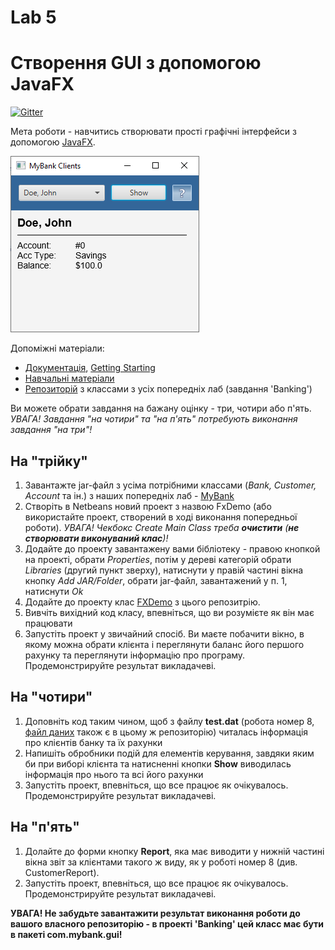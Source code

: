 
# Lab 5
# Створення GUI з допомогою JavaFX 

[![Gitter](https://badges.gitter.im/PPC-SE-2020/OOP.svg)](https://gitter.im/PPC-SE-2020/OOP?utm_source=badge&utm_medium=badge&utm_campaign=pr-badge)

Мета роботи - навчитись створювати прості графічні інтерфейси з допомогою [JavaFX](https://openjfx.io/). 

![Demo](https://github.com/ppc-ntu-khpi/GUI-Lab3-Starter/blob/master/Lab%205%20-%20JavaFX/GUI-Lab-5.PNG)

Допоміжні матеріали: 
- [Документація](https://openjfx.io/javadoc/11/), [Getting Starting](https://openjfx.io/openjfx-docs/) 
- [Навчальні матеріали](https://netbeans.org/kb/trails/matisse.html)
- [Репозиторій](https://github.com/liketaurus/OOP-JAVA) з классами з усіх попередніх лаб (завдання 'Banking')

Ви можете обрати завдання на бажану оцінку - три, чотири або п'ять. *УВАГА! Завдання "на чотири" та "на п'ять" потребують виконання завдання "на три"!* 

## На "трійку" 
1. Завантажте jar-файл з усіма потрібними классами (*Bank, Customer, Account* та ін.) з наших попередніх лаб - [MyBank](https://github.com/ppc-ntu-khpi/GUI-Lab3-Starter/blob/master/jars/MyBank.jar) 
2. Створіть в Netbeans новий проект з назвою FxDemo (або використайте проект, створений в ході виконання попередньої роботи). *УВАГА! Чекбокс *Create Main Class* треба **очистити** (**не створювати виконуваний клас**)!* 
3. Додайте до проекту завантажену вами бібліотеку - правою кнопкой на проекті, обрати *Properties*, потім у дереві категорій обрати *Libraries* (другий пункт зверху), натиснути у правій частині вікна кнопку *Add JAR/Folder*, обрати jar-файл, завантажений у п. 1, натиснути *Ok* 
4. Додайте до проекту клас [FXDemo](https://github.com/ppc-ntu-khpi/GUI-Lab3-Starter/blob/master/Lab%205%20-%20JavaFX/FXDemo.java) з цього репозитрію.
5. Вивчіть вихідний код класу, впевніться, що ви розумієте як він має працювати 
6. Запустіть проект у звичайний спосіб. Ви маєте побачити вікно, в якому можна обрати клієнта і переглянути баланс його першого рахунку та переглянути інформацію про програму. Продемонстрируйте результат викладачеві. 

## На "чотири"
1. Доповніть код таким чином, щоб з файлу **test.dat** (робота номер 8, [файл даних](https://github.com/ppc-ntu-khpi/GUI-Lab3-Starter/tree/master/data) також є в цьому ж репозиторію) читалась інформація про клієнтів банку та їх рахунки 
2. Напишіть обробники подій для елементів керування, завдяки яким би при виборі клієнта та натисненні кнопки **Show** виводилась інформація про нього та всі його рахунки
3. Запустіть проект, впевніться, що все працює як очікувалось. Продемонстрируйте результат викладачеві.

## На "п'ять"
1. Долайте до форми кнопку **Report**, яка має виводити у нижній частині вікна звіт за клієнтами такого ж виду, як у роботі номер 8 (див. CustomerReport).
2. Запустіть проект, впевніться, що все працює як очікувалось. Продемонстрируйте результат викладачеві. 

**УВАГА! Не забудьте завантажити результат виконання роботи до вашого власного репозиторію - в проекті 'Banking' цей класс має бути в пакеті com.mybank.gui!**
